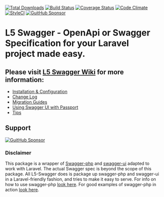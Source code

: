 [![Total Downloads](https://poser.pugx.org/DarkaOnLine/L5-Swagger/downloads.svg)](https://packagist.org/packages/DarkaOnLine/L5-Swagger)
[![Build Status](https://travis-ci.org/DarkaOnLine/L5-Swagger.svg?branch=master)](https://travis-ci.org/DarkaOnLine/L5-Swagger)
[![Coverage Status](https://coveralls.io/repos/github/DarkaOnLine/L5-Swagger/badge.svg?branch=master)](https://coveralls.io/github/DarkaOnLine/L5-Swagger?branch=master)
[![Code Climate](https://codeclimate.com/github/DarkaOnLine/L5-Swagger/badges/gpa.svg)](https://codeclimate.com/github/DarkaOnLine/L5-Swagger)
[![StyleCI](https://styleci.io/repos/32315619/shield)](https://styleci.io/repos/32315619)
[![GuitHub Sponsor](https://img.shields.io/static/v1?label=Sponsor%20L5-Swagger&message=%E2%9D%A4&logo=GitHub&link=https://github.com/sponsors/DarkaOnLine)](https://img.shields.io/static/v1?label=Sponsor%20L5-Swagger&message=%E2%9D%A4&logo=GitHub&link=https://github.com/sponsors/DarkaOnLine)

L5 Swagger - OpenApi or Swagger Specification for your Laravel project made easy.
==========

## Please visit [L5 Swagger Wiki](https://github.com/DarkaOnLine/L5-Swagger/wiki) for more information:
- [Installation & Configuration](https://github.com/DarkaOnLine/L5-Swagger/wiki/Installation-&-Configuration)
- [Change Log](https://github.com/DarkaOnLine/L5-Swagger/wiki/Change-Log)
- [Migration Guides](https://github.com/DarkaOnLine/L5-Swagger/wiki/Migration-Guides)
- [Using Swagger UI with Passport](https://github.com/DarkaOnLine/L5-Swagger/wiki/Using-Swagger-UI-with-Passport)
- [Tips](https://github.com/DarkaOnLine/L5-Swagger/wiki/Tips)

## Support
[![GuitHub Sponsor](https://img.shields.io/static/v1?label=Sponsor%20L5-Swagger&message=%E2%9D%A4&logo=GitHub&link=https://github.com/sponsors/DarkaOnLine)](https://img.shields.io/static/v1?label=Sponsor%20L5-Swagger&message=%E2%9D%A4&logo=GitHub&link=https://github.com/sponsors/DarkaOnLine)

### Disclaimer
This package is a wrapper of [Swagger-php](https://github.com/zircote/swagger-php) and [swagger-ui](https://github.com/swagger-api/swagger-ui) adapted to work with Laravel.
The actual Swagger spec is beyond the scope of this package. All L5-Swagger does is package up swagger-php and swagger-ui in a Laravel-friendly fashion, and tries to make it easy to serve. For info on how to use swagger-php [look here](http://zircote.com/swagger-php/). For good examples of swagger-php in action [look here](https://github.com/zircote/swagger-php/tree/master/Examples/petstore.swagger.io).

